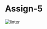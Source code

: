 # Assign-5
[![linter](https://github.com/<OWNER>/Rober-Smith/workflows/linter/badge.svg)](https://github.com/marketplace/actions/super-linter)

